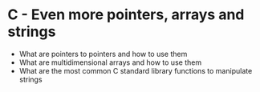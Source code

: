 # C - Even more pointers, arrays and strings

+ What are pointers to pointers and how to use them
+ What are multidimensional arrays and how to use them
+ What are the most common C standard library functions to manipulate strings